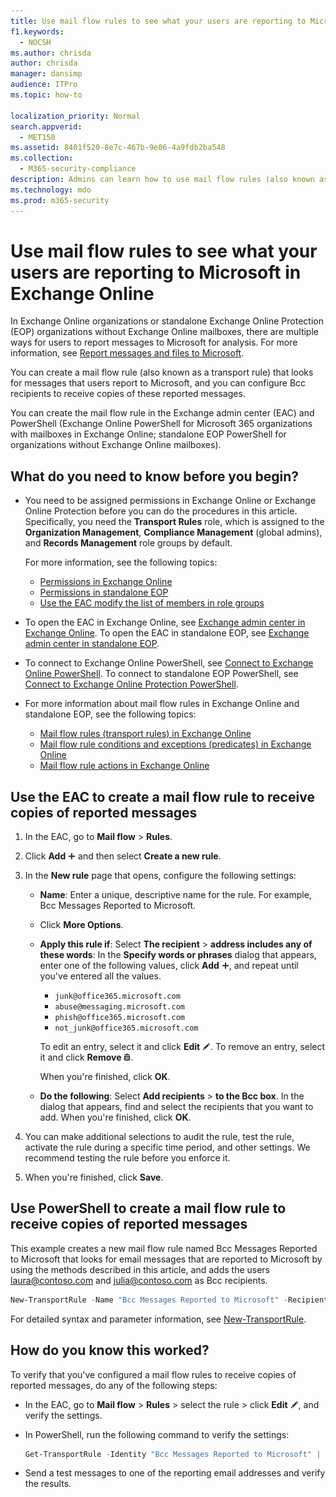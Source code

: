 ```yaml
---
title: Use mail flow rules to see what your users are reporting to Microsoft
f1.keywords: 
  - NOCSH
ms.author: chrisda
author: chrisda
manager: dansimp
audience: ITPro
ms.topic: how-to

localization_priority: Normal
search.appverid: 
  - MET150
ms.assetid: 8401f520-8e7c-467b-9e06-4a9fdb2ba548
ms.collection: 
  - M365-security-compliance
description: Admins can learn how to use mail flow rules (also known as transport rules) to receive copies of messages that users report to Microsoft.
ms.technology: mdo
ms.prod: m365-security
---
```


# Use mail flow rules to see what your users are reporting to Microsoft in Exchange Online

In Exchange Online organizations or standalone Exchange Online Protection (EOP) organizations without Exchange Online mailboxes, there are multiple ways for users to report messages to Microsoft for analysis. For more information, see [Report messages and files to Microsoft](/microsoft-365/security/office-365-security/report-junk-email-messages-to-microsoft).

You can create a mail flow rule (also known as a transport rule) that looks for messages that users report to Microsoft, and you can configure Bcc recipients to receive copies of these reported messages.

You can create the mail flow rule in the Exchange admin center (EAC) and PowerShell (Exchange Online PowerShell for Microsoft 365 organizations with mailboxes in Exchange Online; standalone EOP PowerShell for organizations without Exchange Online mailboxes).

## What do you need to know before you begin?

- You need to be assigned permissions in Exchange Online or Exchange Online Protection before you can do the procedures in this article. Specifically, you need the **Transport Rules** role, which is assigned to the **Organization Management**, **Compliance Management** (global admins), and **Records Management** role groups by default.

  For more information, see the following topics:

  - [Permissions in Exchange Online](../../permissions-exo/permissions-exo.md)
  - [Permissions in standalone EOP](/microsoft-365/security/office-365-security/feature-permissions-in-eop)
  - [Use the EAC modify the list of members in role groups](/microsoft-365/security/office-365-security/manage-admin-role-group-permissions-in-eop#use-the-eac-modify-the-list-of-members-in-role-groups)

- To open the EAC in Exchange Online, see [Exchange admin center in Exchange Online](../../exchange-admin-center.md). To open the EAC in standalone EOP, see [Exchange admin center in standalone EOP](/microsoft-365/security/office-365-security/exchange-admin-center-in-exchange-online-protection-eop).

- To connect to Exchange Online PowerShell, see [Connect to Exchange Online PowerShell](/powershell/exchange/connect-to-exchange-online-powershell). To connect to standalone EOP PowerShell, see [Connect to Exchange Online Protection PowerShell](/powershell/exchange/connect-to-exchange-online-protection-powershell).

- For more information about mail flow rules in Exchange Online and standalone EOP, see the following topics:
  - [Mail flow rules (transport rules) in Exchange Online](mail-flow-rules.md)
  - [Mail flow rule conditions and exceptions (predicates) in Exchange Online](conditions-and-exceptions.md)
  - [Mail flow rule actions in Exchange Online](mail-flow-rule-actions.md)

## Use the EAC to create a mail flow rule to receive copies of reported messages

1. In the EAC, go to **Mail flow** \> **Rules**.

2. Click **Add** ![Add icon](../../media/ITPro-EAC-AddIcon.png) and then select **Create a new rule**.

3. In the **New rule** page that opens, configure the following settings:

   - **Name**: Enter a unique, descriptive name for the rule. For example, Bcc Messages Reported to Microsoft.

   - Click **More Options**.

   - **Apply this rule if**: Select **The recipient** \> **address includes any of these words**: In the **Specify words or phrases** dialog that appears, enter one of the following values, click **Add** ![Add Icon](../../media/ITPro-EAC-AddIcon.png), and repeat until you've entered all the values.

     - `junk@office365.microsoft.com`
     - `abuse@messaging.microsoft.com`
     - `phish@office365.microsoft.com`
     - `not_junk@office365.microsoft.com`

     To edit an entry, select it and click **Edit** ![Edit icon](../../media/ITPro-EAC-EditIcon.png). To remove an entry, select it and click **Remove** ![Remove icon](../../media/ITPro-EAC-DeleteIcon.png).

     When you're finished, click **OK**.

   - **Do the following**: Select **Add recipients** \> **to the Bcc box**. In the dialog that appears, find and select the recipients that you want to add. When you're finished, click **OK**.

4. You can make additional selections to audit the rule, test the rule, activate the rule during a specific time period, and other settings. We recommend testing the rule before you enforce it.

5. When you're finished, click **Save**.

## Use PowerShell to create a mail flow rule to receive copies of reported messages

This example creates a new mail flow rule named Bcc Messages Reported to Microsoft that looks for email messages that are reported to Microsoft by using the methods described in this article, and adds the users laura@contoso.com and julia@contoso.com as Bcc recipients.

```powershell
New-TransportRule -Name "Bcc Messages Reported to Microsoft" -RecipientAddressContainsWords "junk@office365.microsoft.com","abuse@messaging.microsoft.com","phish@office365.microsoft.com","false_positive@messaging.microsoft.com" -BlindCopyTo "laura@contoso.com","julia@contoso.com".
```

For detailed syntax and parameter information, see [New-TransportRule](/powershell/module/exchange/new-transportrule).

## How do you know this worked?

To verify that you've configured a mail flow rules to receive copies of reported messages, do any of the following steps:

- In the EAC, go to **Mail flow** \> **Rules** \> select the rule \> click **Edit** ![Edit icon](../../media/ITPro-EAC-EditIcon.png), and verify the settings.

- In PowerShell, run the following command to verify the settings:

  ```powershell
  Get-TransportRule -Identity "Bcc Messages Reported to Microsoft" | Format-List
  ```

- Send a test messages to one of the reporting email addresses and verify the results.
